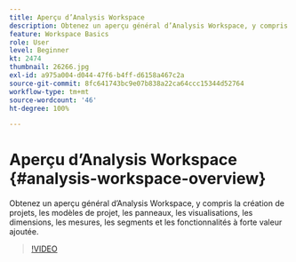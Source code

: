 ```yaml
---
title: Aperçu d’Analysis Workspace
description: Obtenez un aperçu général d’Analysis Workspace, y compris la création de projets, les modèles de projet, les panneaux, les visualisations, les dimensions, les mesures, les segments et les fonctionnalités à forte valeur ajoutée.
feature: Workspace Basics
role: User
level: Beginner
kt: 2474
thumbnail: 26266.jpg
exl-id: a975a004-d044-47f6-b4ff-d6158a467c2a
source-git-commit: 8fc641743bc9e07b838a22ca64ccc15344d52764
workflow-type: tm+mt
source-wordcount: '46'
ht-degree: 100%

---
```


# Aperçu d’Analysis Workspace {#analysis-workspace-overview}

Obtenez un aperçu général d’Analysis Workspace, y compris la création de projets, les modèles de projet, les panneaux, les visualisations, les dimensions, les mesures, les segments et les fonctionnalités à forte valeur ajoutée.

>[!VIDEO](https://video.tv.adobe.com/v/26266/?quality=12&learn=on)
